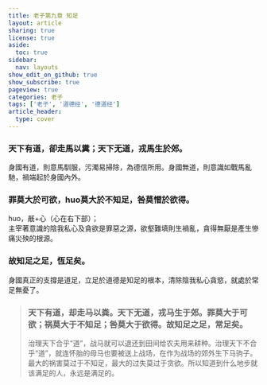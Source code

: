 ```yaml
---
title: 老子第九章 知足
layout: article
sharing: true
license: true
aside:
  toc: true
sidebar:
  nav: layouts
show_edit_on_github: true
show_subscribe: true
pageview: true
categories: 老子
tags: ['老子', '道德经', '德道经']
article_header:
  type: cover
---
```


### 天下有道，卻走馬以糞；天下无道，戎馬生於郊。

身國有道，則意馬馴服，污濁易掃除，為德信所用。身國無道，則意識如戰馬亂馳，禍端起於身國內外。

### 罪莫大於可欲，huo莫大於不知足，咎莫憯於欲得。

huo，旤+心（心在右下部）；  
主宰著意識的陰我私心及貪欲是罪惡之源，欲壑難填則生禍亂，貪得無厭是產生慘痛災殃的根源。

### 故知足之足，恆足矣。

身國真正的支撐是道足，立足於道德是知足的根本，清除陰我私心貪慾，就處於常足無憂了。

> ### 天下有道，却走马以粪。天下无道，戎马生于郊。罪莫大于可欲；祸莫大于不知足；咎莫大于欲得。故知足之足，常足矣。
>
> 治理天下合乎“道”，战马就可以退还到田间给农夫用来耕种。治理天下不合乎“道”，就连怀胎的母马也要被送上战场，在作为战场的郊外生下马驹子。最大的祸害莫过于不知足，最大的过失莫过于贪欲。所以知道到什么地步就该满足的人，永远是满足的。

